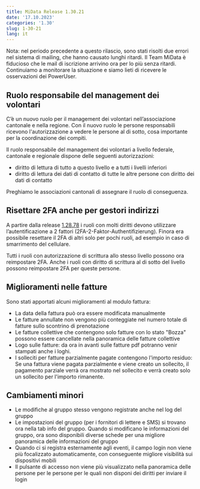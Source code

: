 ```yaml
---
title: MiData Release 1.30.21
date: '17.10.2023'
categories: '1.30'
slug: 1-30-21
lang: it
---
```


Nota: nel periodo precedente a questo rilascio, sono stati risolti due errori nel sistema di mailing, che hanno causato lunghi ritardi. Il Team MiData è fiducioso che le mail di iscrizione arrivino ora per lo più senza ritardi. Continuiamo a monitorare la situazione e siamo lieti di ricevere le osservazioni dei PowerUser.

## Ruolo responsabile del management dei volontari

C’è un nuovo ruolo per il management dei volontari nell’associazione cantonale e nella regione. Con il nuovo ruolo le persone responsabili ricevono l'autorizzazione a vedere le persone al di sotto, cosa importante per la coordinazione dei compiti.

Il ruolo responsabile del management dei volontari a livello federale, cantonale e regionale dispone delle seguenti autorizzazioni:

- diritto di lettura di tutto a questo livello e a tutti i livelli inferiori
- diritto di lettura dei dati di contatto di tutte le altre persone con diritto dei dati di contatto

Preghiamo le associazioni cantonali di assegnare il ruolo di conseguenza.

## Risettare 2FA anche per gestori indirizzi

A partire dalla release [1.28.78](https://docu.scout.ch/it/note-di-rilascio/1-28-78) i ruoli con molti diritti devono utilizzare l’autentificazione a 2 fattori (2FA-2-Faktor-Authentifizierung). Finora era possibile resettare il 2FA di altri solo per pochi ruoli, ad esempio in caso di smarrimento del cellulare.

Tutti i ruoli con autorizzazione di scrittura allo stesso livello possono ora reimpostare 2FA. Anche i ruoli con diritto di scrittura al di sotto del livello possono reimpostare 2FA per queste persone.

## Miglioramenti nelle fatture

Sono stati apportati alcuni miglioramenti al modulo fattura:

- La data della fattura può ora essere modificata manualmente
- Le fatture annullate non vengono più conteggiate nel numero totale di fatture sullo scontrino di prenotazione
- Le fatture collettive che contengono solo fatture con lo stato "Bozza" possono essere cancellate nella panoramica delle fatture collettive
- Logo sulle fatture: da ora in avanti sulle fatture pdf potranno venir stampati anche i loghi.
- I solleciti per fatture parzialmente pagate contengono l'importo residuo: Se una fattura viene pagata parzialmente e viene creato un sollecito, il pagamento parziale verrà ora mostrato nel sollecito e verrà creato solo un sollecito per l'importo rimanente.

## Cambiamenti minori

- Le modifiche al gruppo stesso vengono registrate anche nel log del gruppo
- Le impostazioni del gruppo (per i fornitori di lettere e SMS) si trovano ora nella tab info del gruppo. Quando si modificano le informazioni del gruppo, ora sono disponibili diverse schede per una migliore panoramica delle informazioni del gruppo
- Quando ci si registra esternamente agli eventi, il campo login non viene più focalizzato automaticamente, con conseguente migliore visibilità sui dispositivi mobili
- Il pulsante di accesso non viene più visualizzato nella panoramica delle persone per le persone per le quali non disponi dei diritti per inviare il login